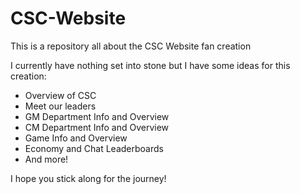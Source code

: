 # CSC-Website
This is a repository all about the CSC Website fan creation

I currently have nothing set into stone but I have some ideas for this creation:
- Overview of CSC
- Meet our leaders
- GM Department Info and Overview
- CM Department Info and Overview
- Game Info and Overview
- Economy and Chat Leaderboards
- And more!

I hope you stick along for the journey!